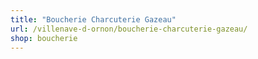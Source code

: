 ```yaml
---
title: "Boucherie Charcuterie Gazeau"
url: /villenave-d-ornon/boucherie-charcuterie-gazeau/
shop: boucherie
---
```

